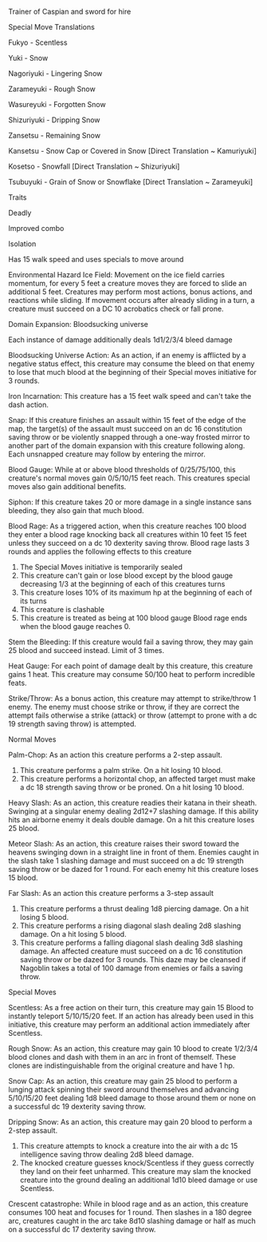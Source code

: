 Trainer of Caspian and sword for hire


Special Move Translations

Fukyo - Scentless

Yuki - Snow

Nagoriyuki - Lingering Snow

Zarameyuki - Rough Snow

Wasureyuki - Forgotten Snow

Shizuriyuki - Dripping Snow

Zansetsu - Remaining Snow

Kansetsu - Snow Cap or Covered in Snow [Direct Translation ~ Kamuriyuki]

Kosetso - Snowfall [Direct Translation ~ Shizuriyuki]

Tsubuyuki - Grain of Snow or Snowflake [Direct Translation ~ Zarameyuki]




Traits

Deadly

Improved combo

Isolation 





Has 15 walk speed and uses specials to move around

Environmental Hazard Ice Field: Movement on the ice field carries momentum, for every 5 feet a creature moves they are forced to slide an additional 5 feet. Creatures may perform most actions, bonus actions, and reactions while sliding. If movement occurs after already sliding in a turn, a creature must succeed on a DC 10 acrobatics check or fall prone.

Domain Expansion: Bloodsucking universe

Each instance of damage additionally deals 1d1/2/3/4 bleed damage

Bloodsucking Universe Action: As an action, if an enemy is afflicted by a negative status effect, this creature may consume the bleed on that enemy to lose that much blood at the beginning of their Special moves initiative for 3 rounds. 

Iron Incarnation: This creature has a 15 feet walk speed and can't take the dash action.

Snap: If this creature finishes an assault within 15 feet of the edge of the map, the target(s) of the assault must succeed on an dc 16 constitution saving throw or be violently snapped through a one-way frosted mirror to another part of the domain expansion with this creature following along. Each unsnapped creature may follow by entering the mirror.

Blood Gauge: While at or above blood thresholds of 0/25/75/100, this creature's normal moves gain 0/5/10/15 feet reach. This creatures special moves also gain additional benefits.

Siphon: If this creature takes 20 or more damage in a single instance sans bleeding, they also gain that much blood.

Blood Rage: As a triggered action, when this creature reaches 100 blood they enter a blood rage knocking back all creatures within 10 feet 15 feet unless they succeed on a dc 10 dexterity saving throw. 
Blood rage lasts 3 rounds and applies the following effects to this creature
1. The Special Moves initiative is temporarily sealed
2. This creature can't gain or lose blood except by the blood gauge decreasing 1/3 at the beginning of each of this creatures turns
3. This creature loses 10% of its maximum hp at the beginning of each of its turns
4. This creature is clashable
5. This creature is treated as being at 100 blood gauge
Blood rage ends when the blood gauge reaches 0.

Stem the Bleeding: If this creature would fail a saving throw, they may gain 25 blood and succeed instead. Limit of 3 times.

Heat Gauge: For each point of damage dealt by this creature, this creature gains 1 heat. This creature may consume 50/100 heat to perform incredible feats.

Strike/Throw: As a bonus action, this creature may attempt to strike/throw 1 enemy. The enemy must choose strike or throw, if they are correct the attempt fails otherwise a strike (attack) or throw (attempt to prone with a dc 19 strength saving throw) is attempted.

Normal Moves

Palm-Chop: As an action this creature performs a 2-step assault.
1. This creature performs a palm strike. On a hit losing 10 blood.
2. This creature performs a horizontal chop, an affected target must make a dc 18 strength saving throw or be proned. On a hit losing 10 blood.

Heavy Slash: As an action, this creature readies their katana in their sheath. Swinging at a singular enemy dealing 2d12+7 slashing damage. If this ability hits an airborne enemy it deals double damage. On a hit this creature loses 25 blood.

Meteor Slash: As an action, this creature raises their sword toward the heavens swinging down in a straight line in front of them. Enemies caught in the slash take 1 slashing damage and must succeed on a dc 19 strength saving throw or be dazed for 1 round. For each enemy hit this creature loses 15 blood.  

Far Slash: As an action this creature performs a 3-step assault
1. This creature performs a thrust dealing 1d8 piercing damage. On a hit losing 5 blood.
2. This creature performs a rising diagonal slash dealing 2d8 slashing damage. On a hit losing 5 blood.
3. This creature performs a falling diagonal slash dealing 3d8 slashing damage. An affected creature must succeed on a dc 16 constitution saving throw or be dazed for 3 rounds. This daze may be cleansed if Nagoblin takes a total of 100 damage from enemies or fails a saving throw.

Special Moves

Scentless: As a free action on their turn, this creature may gain 15 Blood to instantly teleport 5/10/15/20 feet. If an action has already been used in this initiative, this creature may perform an additional action immediately after Scentless.

Rough Snow: As an action, this creature may gain 10 blood to create 1/2/3/4 blood clones and dash with them in an arc in front of themself. These clones are indistinguishable from the original creature and have 1 hp. 

Snow Cap: As an action, this creature may gain 25 blood to perform a lunging attack spinning their sword around themselves and advancing 5/10/15/20 feet dealing 1d8 bleed damage to those around them or none on a successful dc 19 dexterity saving throw.

Dripping Snow: As an action, this creature may gain 20 blood to perform a 2-step assault.
1. This creature attempts to knock a creature into the air with a dc 15 intelligence saving throw dealing 2d8 bleed damage.
2. The knocked creature guesses knock/Scentless if they guess correctly they land on their feet unharmed. This creature may slam the knocked creature into the ground dealing an additional 1d10 bleed damage or use Scentless. 

Crescent catastrophe: While in blood rage and as an action, this creature consumes 100 heat and focuses for 1 round. Then slashes in a 180 degree arc, creatures caught in the arc take 8d10 slashing damage or half as much on a successful dc 17 dexterity saving throw.